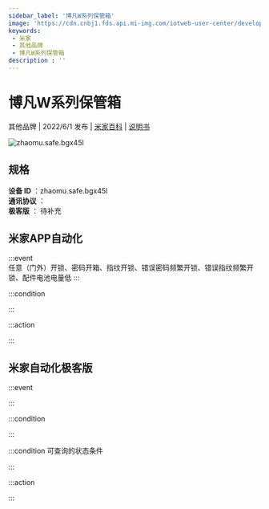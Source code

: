 ```yaml
---
sidebar_label: '博凡W系列保管箱'
image: 'https://cdn.cnbj1.fds.api.mi-img.com/iotweb-user-center/developer_1679047808166KEhFNw12.png?GalaxyAccessKeyId=AKVGLQWBOVIRQ3XLEW&Expires=9223372036854775807&Signature=QbEOCC+1oFDcYs3c55dAxIyFEU0='
keywords: 
 - 米家
 - 其他品牌
 - 博凡W系列保管箱
description : ''
---
```

# 博凡W系列保管箱

其他品牌 | 2022/6/1 发布 | [米家百科](https://home.mi.com/webapp/content/baike/product/index.html?model=zhaomu.safe.bgx45l) | [说明书](https://home.mi.com/views/introduction.html?model=zhaomu.safe.bgx45l&region=cn)

![zhaomu.safe.bgx45l](https://cdn.cnbj1.fds.api.mi-img.com/iotweb-user-center/developer_1679047808166KEhFNw12.png?GalaxyAccessKeyId=AKVGLQWBOVIRQ3XLEW&Expires=9223372036854775807&Signature=QbEOCC+1oFDcYs3c55dAxIyFEU0=)

## 规格  
> 
**设备 ID** ：zhaomu.safe.bgx45l  
**通讯协议** ：  
**极客版**  ： 待补充 


## 米家APP自动化  

:::event  
任意（门外）开锁、密码开箱、指纹开锁、错误密码频繁开锁、错误指纹频繁开锁、配件电池电量低
:::

:::condition  

:::

:::action   

:::

## 米家自动化极客版  

:::event  

:::

:::condition  

:::

:::condition 可查询的状态条件  

:::

:::action  

:::

        
